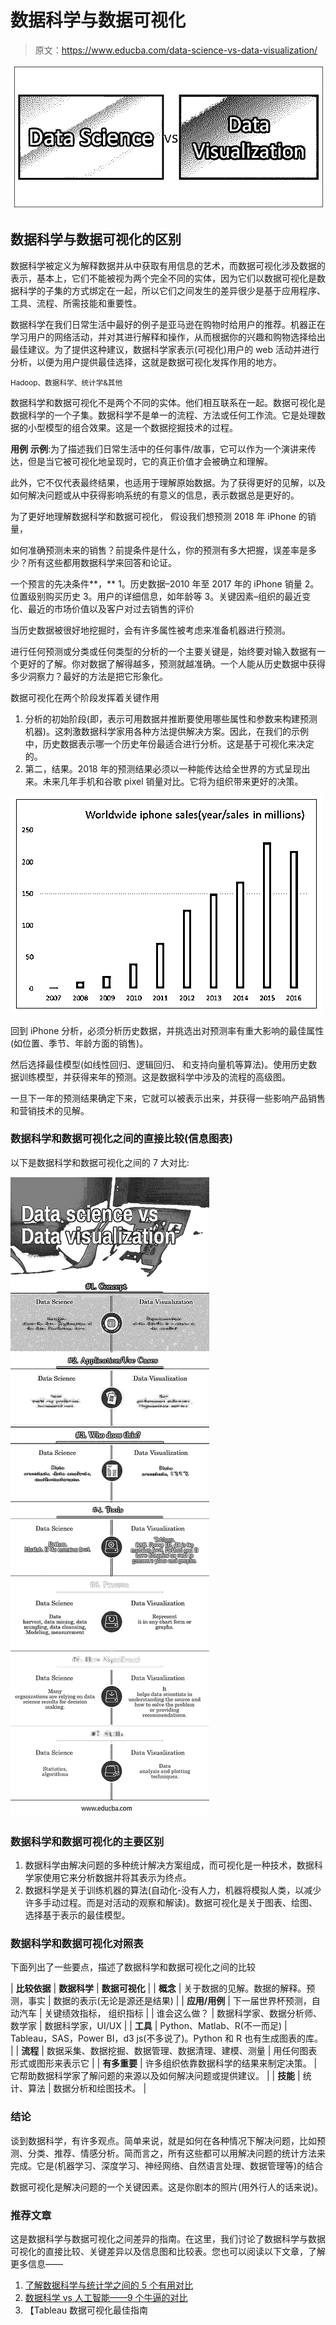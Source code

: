 # 数据科学与数据可视化

> 原文：<https://www.educba.com/data-science-vs-data-visualization/>

![Data Science vs Data Visualization](img/a81871a78e670e36d829e7f326bdabe1.png)



## 数据科学与数据可视化的区别

数据科学被定义为解释数据并从中获取有用信息的艺术，而数据可视化涉及数据的表示，基本上，它们不能被视为两个完全不同的实体，因为它们以数据可视化是数据科学的子集的方式绑定在一起，所以它们之间发生的差异很少是基于应用程序、工具、流程、所需技能和重要性。

数据科学在我们日常生活中最好的例子是亚马逊在购物时给用户的推荐。机器正在学习用户的网络活动，并对其进行解释和操作，从而根据你的兴趣和购物选择给出最佳建议。为了提供这种建议，数据科学家表示(可视化)用户的 web 活动并进行分析，以便为用户提供最佳选择，这就是数据可视化发挥作用的地方。

<small>Hadoop、数据科学、统计学&其他</small>

数据科学和数据可视化不是两个不同的实体。他们相互联系在一起。数据可视化是数据科学的一个子集。数据科学不是单一的流程、方法或任何工作流。它是处理数据的小型模型的组合效果。这是一个数据挖掘技术的过程。

**用例** **示例**:为了描述我们日常生活中的任何事件/故事，它可以作为一个演讲来传达，但是当它被可视化地呈现时，它的真正价值才会被确立和理解。

此外，它不仅代表最终结果，也适用于理解原始数据。为了获得更好的见解，以及如何解决问题或从中获得影响系统的有意义的信息，表示数据总是更好的。

为了更好地理解数据科学和数据可视化，
假设我们想预测 2018 年 iPhone 的销量，

如何准确预测未来的销售？前提条件是什么，你的预测有多大把握，误差率是多少？所有这些都用数据科学来回答和论证。

一个预言的先决条件**，**
1。历史数据–2010 年至 2017 年的 iPhone 销量
2。位置级别购买历史
3。用户的详细信息，如年龄等
3。关键因素–组织的最近变化、最近的市场价值以及客户对过去销售的评价

当历史数据被很好地挖掘时，会有许多属性被考虑来准备机器进行预测。

进行任何预测或分类或任何类型的分析的一个主要关键是，始终要对输入数据有一个更好的了解。你对数据了解得越多，预测就越准确。一个人能从历史数据中获得多少洞察力？最好的方法是把它形象化。

数据可视化在两个阶段发挥着关键作用

1.  分析的初始阶段(即，表示可用数据并推断要使用哪些属性和参数来构建预测机器)。这刺激数据科学家用各种方法提供解决方案。因此，在我们的示例中，历史数据表示哪一个历史年份最适合进行分析。这是基于可视化来决定的。
2.  第二，结果。2018 年的预测结果必须以一种能传达给全世界的方式呈现出来。未来几年手机和谷歌 pixel 销量对比。它将为组织带来更好的决策。

![Data Science vs Data Visualization](img/8c760a9c073276f3333452d23836541d.png)



回到 iPhone 分析，必须分析历史数据，并挑选出对预测率有重大影响的最佳属性(如位置、季节、年龄方面的销售)。

然后选择最佳模型(如线性回归、逻辑回归、
和支持向量机等算法)。使用历史数据训练模型，并获得来年的预测。这是数据科学中涉及的流程的高级图。

一旦下一年的预测结果确定下来，它就可以被表示出来，并获得一些影响产品销售和营销技术的见解。

### 数据科学和数据可视化之间的直接比较(信息图表)

以下是数据科学和数据可视化之间的 7 大对比:

![Data science vs Data visualization Infographics](img/ac2c8a554afd6d75e41ad58e4b14f205.png)



### 数据科学和数据可视化的主要区别

1.  数据科学由解决问题的多种统计解决方案组成，而可视化是一种技术，数据科学家使用它来分析数据并将其表示为终点。
2.  数据科学是关于训练机器的算法(自动化-没有人力，机器将模拟人类，以减少许多手动过程。而是对活动的观察和解读)。数据可视化是关于图表、绘图、选择基于表示的最佳模型。

### 数据科学和数据可视化对照表

下面列出了一些要点，描述了数据科学和数据可视化之间的比较

| **比较依据** | **数据科学** | **数据可视化** |
| **概念** | 关于数据的见解。数据的解释。预测，事实 | 数据的表示(无论是源还是结果) |
| **应用/用例** | 下一届世界杯预测，自动汽车 | 关键绩效指标，
组织指标 |
| 谁会这么做？ | 数据科学家、数据分析师、数学家 | 数据科学家，UI/UX |
| **工具** | Python、Matlab、R(不一而足) | Tableau，SAS，Power BI，d3 js(不多说了)。Python 和 R 也有生成图表的库。 |
| **流程** | 数据采集、数据挖掘、数据管理、数据清理、建模、测量 | 用任何图表形式或图形来表示它 |
| **有多重要** | 许多组织依靠数据科学的结果来制定决策。 | 它帮助数据科学家了解问题的来源以及如何解决问题或提供建议。 |
| **技能** | 统计、算法 | 数据分析和绘图技术。 |

### 结论

谈到数据科学，有许多观点。简单来说，就是如何在各种情况下解决问题，比如预测、分类、推荐、情感分析。简而言之，所有这些都可以用解决问题的统计方法来完成。它是(机器学习、深度学习、神经网络、自然语言处理、数据管理等)的结合

数据可视化是解决问题的一个关键因素。这是你剧本的照片(用外行人的话来说)。

### 推荐文章

这是数据科学与数据可视化之间差异的指南。在这里，我们讨论了数据科学与数据可视化的直接比较、关键差异以及信息图和比较表。您也可以阅读以下文章，了解更多信息——

1.  [了解数据科学与统计学之间的 5 个有用对比](https://www.educba.com/data-science-vs-statistics/)
2.  [数据科学 vs 人工智能——9 个牛逼的对比](https://www.educba.com/data-science-vs-artificial-intelligence/)
3.  【Tableau 数据可视化最佳指南





